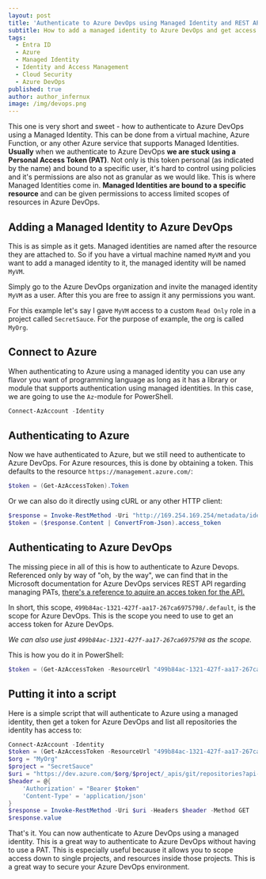 ```yaml
---
layout: post
title: 'Authenticate to Azure DevOps using Managed Identity and REST API'
subtitle: How to add a managed identity to Azure DevOps and get access tokens for Azure Devops
tags:
  - Entra ID
  - Azure
  - Managed Identity
  - Identity and Access Management
  - Cloud Security
  - Azure DevOps
published: true
author: author_infernux
image: /img/devops.png
---
```


This one is very short and sweet - how to authenticate to Azure DevOps using a Managed Identity. This can be done from a virtual machine, Azure Function, or any other Azure service that supports Managed Identities. **Usually** when we authenticate to Azure DevOps **we are stuck using a Personal Access Token (PAT)**. Not only is this token personal (as indicated by the name) and bound to a specific user, it's hard to control using policies and it's permissions are also not as granular as we would like. This is where Managed Identities come in. **Managed Identities are bound to a specific resource** and can be given permissions to access limited scopes of resources in Azure DevOps. 

## Adding a Managed Identity to Azure DevOps

This is as simple as it gets. Managed identities are named after the resource they are attached to. So if you have a virtual machine named `MyVM` and you want to add a managed identity to it, the managed identity will be named `MyVM`.

Simply go to the Azure DevOps organization and invite the managed identity `MyVM` as a user. After this you are free to assign it any permissions you want.

For this example let's say I gave `MyVM` access to a custom `Read Only` role in a project called `SecretSauce`. For the purpose of example, the org is called `MyOrg`.

## Connect to Azure

When authenticating to Azure using a managed identity you can use any flavor you want of programming language as long as it has a library or module that supports authentication using managed identities. In this case, we are going to use the `Az`-module for PowerShell.

```powershell
Connect-AzAccount -Identity
```

## Authenticating to Azure

Now we have authenticated to Azure, but we still need to authenticate to Azure DevOps. For Azure resources, this is done by obtaining a token. This defaults to the resource `https://management.azure.com/`:

```powershell
$token = (Get-AzAccessToken).Token
```

Or we can also do it directly using cURL or any other HTTP client:

```powershell
$response = Invoke-RestMethod -Uri "http://169.254.169.254/metadata/identity/oauth2/token?api-version=2018-02-01&resource=https://management.azure.com" -Headers @{Metadata="true"} -Method GET
$token = ($response.Content | ConvertFrom-Json).access_token
```

## Authenticating to Azure DevOps

The missing piece in all of this is how to authenticate to Azure Devops. Referenced only by way of "oh, by the way", we can find that in the Microsoft documentation for Azure DevOps services REST API regarding managing PATs, [there's a reference to aquire an acces token for the API.](https://learn.microsoft.com/en-us/rest/api/azure/devops/tokens/pats?view=azure-devops-rest-7.1/?wt.mc_id=SEC-MVP-5005030)

In short, this scope, `499b84ac-1321-427f-aa17-267ca6975798/.default`, is the scope for Azure DevOps. This is the scope you need to use to get an access token for Azure DevOps. 

*We can also use just `499b84ac-1321-427f-aa17-267ca6975798` as the scope.* 

This is how you do it in PowerShell:

```powershell
$token = (Get-AzAccessToken -ResourceUrl "499b84ac-1321-427f-aa17-267ca6975798").Token
```

## Putting it into a script

Here is a simple script that will authenticate to Azure using a managed identity, then get a token for Azure DevOps and list all repositories the identity has access to:

```powershell
Connect-AzAccount -Identity
$token = (Get-AzAccessToken -ResourceUrl "499b84ac-1321-427f-aa17-267ca6975798").Token
$org = "MyOrg"
$project = "SecretSauce"
$uri = "https://dev.azure.com/$org/$project/_apis/git/repositories?api-version=7.0" 
$header = @{
    'Authorization' = "Bearer $token"
    'Content-Type' = 'application/json'
}
$response = Invoke-RestMethod -Uri $uri -Headers $header -Method GET
$response.value
```

That's it. You can now authenticate to Azure DevOps using a managed identity. This is a great way to authenticate to Azure DevOps without having to use a PAT. This is especially useful because it allows you to scope access down to single projects, and resources inside those projects. This is a great way to secure your Azure DevOps environment.